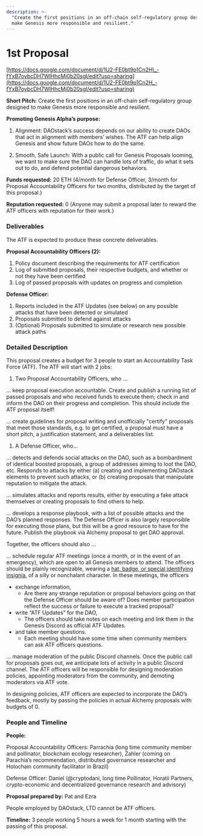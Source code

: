 ```yaml
---
description: >-
  "Create the first positions in an off-chain self-regulatory group designed to
  make Genesis more responsible and resilient."
---
```


# 1st Proposal

[https://docs.google.com/document/d/1U2-FE0bt9p1Cn2H\_-fYxB7oybcDH7WlHhcMj0b20sgI/edit?usp=sharing](https://docs.google.com/document/d/1U2-FE0bt9p1Cn2H_-fYxB7oybcDH7WlHhcMj0b20sgI/edit?usp=sharing)

**Short Pitch:** Create the first positions in an off-chain self-regulatory group designed to make Genesis more responsible and resilient.

**Promoting Genesis Alpha’s purpose:**

1. Alignment: DAOstack’s success depends on our ability to create DAOs that act in alignment with members’ wishes. The ATF can help align Genesis and show future DAOs how to do the same.

2. Smooth, Safe Launch: With a public call for Genesis Proposals looming, we want to make sure the DAO can handle lots of traffic, do what it sets out to do, and defend potential dangerous behaviors.  


**Funds requested:** 20 ETH \(4/month for Defense Officer, 3/month for Proposal Accountability Officers for two months, distributed by the target of this proposal.\)  


**Reputation requested:** 0 \(Anyone may submit a proposal later to reward the ATF officers with reputation for their work.\)

### Deliverables

The ATF is expected to produce these concrete deliverables.  


**Proposal Accountability Officers \(2\):**

1. Policy document describing the requirements for ATF certification
2. Log of submitted proposals, their respective budgets, and whether or not they have been certified
3. Log of passed proposals with updates on progress and completion

**Defense Officer:**

1. Reports included in the ATF Updates \(see below\) on any possible attacks that have been detected or simulated
2. Proposals submitted to defend against attacks
3. \(Optional\) Proposals submitted to simulate or research new possible attack paths

### Detailed Description

This proposal creates a budget for 3 people to start an Accountability Task Force \(ATF\). The ATF will start with 2 jobs:

1. Two Proposal Accountability Officers, who …

… keep proposal execution accountable. Create and publish a running list of passed proposals and who received funds to execute them; check in and inform the DAO on their progress and completion. This should include the ATF proposal itself!

… create guidelines for proposal writing and unofficially "certify" proposals that meet those standards, e.g. to get certified, a proposal must have a short pitch, a justification statement, and a deliverables list.

1. A Defense Officer, who…

… detects and defends social attacks on the DAO, such as a bombardment of identical boosted proposals, a group of addresses aiming to loot the DAO, etc. Responds to attacks by either \(a\) creating and implementing DAOstack elements to prevent such attacks, or \(b\) creating proposals that manipulate reputation to mitigate the attack.

… simulates attacks and reports results, either by executing a fake attack themselves or creating proposals to find others to help.

… develops a response playbook, with a list of possible attacks and the DAO’s planned responses. The Defense Officer is also largely responsible for executing those plans, but this will be a good resource to have for the future. Publish the playbook via Alchemy proposal to get DAO approval.

Together, the officers should also ...

… schedule regular ATF meetings \(once a month, or in the event of an emergency\), which are open to all Genesis members to attend. The officers should be plainly recognizable, wearing a [hat, badge, or special identifying insignia](http://www.1860-1960.com/xh0295p0.jpg), of a silly or nonchalant character. In these meetings, the officers

* exchange information,
  * Are there any strange reputation or proposal behaviors going on that the Defense Officer should be aware of? Does member participation reflect the success or failure to execute a tracked proposal?
* write “ATF Updates” for the DAO,
  * The officers should take notes on each meeting and link them in the Genesis Discord as official ATF Updates.
* and take member questions.
  * Each meeting should have some time when community members can ask ATF officers questions.

… manage moderation of the public Discord channels. Once the public call for proposals goes out, we anticipate lots of activity in a public Discord channel. The ATF officers will be responsible for designing moderation policies, appointing moderators from the community, and demoting moderators via ATF vote.

In designing policies, ATF officers are expected to incorporate the DAO’s feedback, mostly by passing the policies in actual Alchemy proposals with budgets of 0.

### People and Timeline

**People:**

Proposal Accountability Officers: Parrachia \(long time community member and pollinator, blockchain ecology researcher\), Zahler \(coming on Parachia’s recommendation, distributed governance researcher and Holochain community facilitator in Brazil\)

Defense Officer: Daniel \(@cryptodani, long time Pollinator, Horatii Partners, crypto-economic and decentralized governance research and advisory\)  


**Proposal prepared by:** Pat and Ezra  


People employed by DAOstack, LTD cannot be ATF officers.

**Timeline:** 3 people working 5 hours a week for 1 month starting with the passing of this proposal.  


